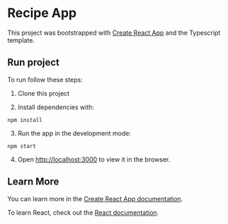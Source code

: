# Recipe App

This project was bootstrapped with [Create React App](https://github.com/facebook/create-react-app) and the Typescript template.

## Run project

To run follow these steps: 

1. Clone this project

2. Install dependencies with:
```
npm install
```
3. Run the app in the development mode:
```
npm start
```
4. Open [http://localhost:3000](http://localhost:3000) to view it in the browser.


## Learn More

You can learn more in the [Create React App documentation](https://facebook.github.io/create-react-app/docs/getting-started).

To learn React, check out the [React documentation](https://reactjs.org/).
